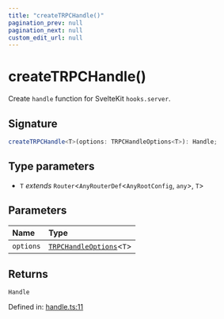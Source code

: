 ```yaml
---
title: "createTRPCHandle()"
pagination_prev: null
pagination_next: null
custom_edit_url: null
---
```


# createTRPCHandle()

Create `handle` function for SvelteKit `hooks.server`.

## Signature

```ts
createTRPCHandle<T>(options: TRPCHandleOptions<T>): Handle;
```

## Type parameters

- `T` *extends* `Router`<`AnyRouterDef`<`AnyRootConfig`, `any`\>, `T`\>

## Parameters

| Name | Type |
| :------ | :------ |
| `options` | [`TRPCHandleOptions`](../types/TRPCHandleOptions.md)<`T`\> |

## Returns

`Handle`

Defined in:  [handle.ts:11](https://github.com/bevm0/trpc-svelte-toolbox/blob/db23698/packages/trpc-sveltekit/src/handle.ts#L11)
